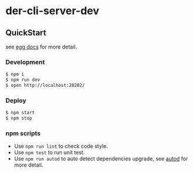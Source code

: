 # der-cli-server-dev

## QuickStart

<!-- add docs here for user -->

see [egg docs][egg] for more detail.

### Development

```bash
$ npm i
$ npm run dev
$ open http://localhost:20202/
```

### Deploy

```bash
$ npm start
$ npm stop
```

### npm scripts

- Use `npm run lint` to check code style.
- Use `npm test` to run unit test.
- Use `npm run autod` to auto detect dependencies upgrade, see [autod](https://www.npmjs.com/package/autod) for more detail.

[egg]: https://eggjs.org
